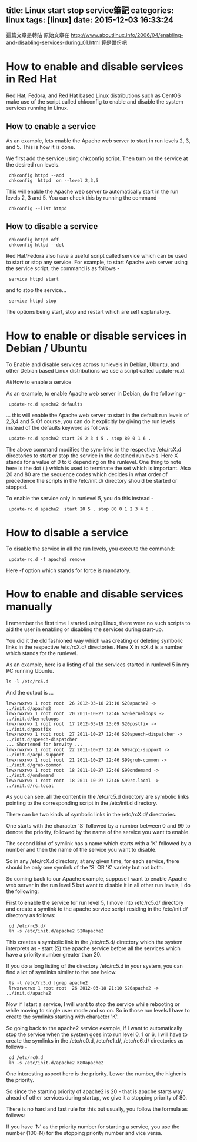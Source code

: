 title: Linux start stop service筆記
categories: linux
tags: [linux]
date: 2015-12-03 16:33:24
---
這篇文章是轉貼
原始文章在
http://www.aboutlinux.info/2006/04/enabling-and-disabling-services-during_01.html
算是備份吧

<!-- more -->

# How to enable and disable services in Red Hat

Red Hat, Fedora, and Red Hat based Linux distributions such as CentOS make use of the script called chkconfig to enable and disable the system services running in Linux.

## How to enable a service

As an example, lets enable the Apache web server to start in run levels 2, 3, and 5. This is how it is done.

We first add the service using chkconfig script. Then turn on the service at the desired run levels.
```
 chkconfig httpd --add
 chkconfig  httpd  on --level 2,3,5
```
This will enable the Apache web server to automatically start in the run levels 2, 3 and 5. You can check this by running the command -
```
 chkconfig --list httpd
```
## How to disable a service
```
 chkconfig httpd off
 chkconfig httpd --del
```
Red Hat/Fedora also have a useful script called service which can be used to start or stop any service. For example, to start Apache web server using the service script, the command is as follows -
```
 service httpd start
```
and to stop the service...
```
 service httpd stop
```
The options being start, stop and restart which are self explanatory.

# How to enable or disable services in Debian / Ubuntu

To Enable and disable services across runlevels in Debian, Ubuntu, and other Debian based Linux distributions we use a script called update-rc.d. 

##How to enable a service

As an example, to enable Apache web server in Debian, do the following -
```
 update-rc.d apache2 defaults
```
... this will enable the Apache web server to start in the default run levels of 2,3,4 and 5. Of course, you can do it explicitly by giving the run levels instead of the defaults keyword as follows:
```
 update-rc.d apache2 start 20 2 3 4 5 . stop 80 0 1 6 .
```
The above command modifies the sym-links in the respective /etc/rcX.d directories to start or stop the service in the destined runlevels. Here X stands for a value of 0 to 6 depending on the runlevel. One thing to note here is the dot (.) which is used to terminate the set which is important. Also 20 and 80 are the sequence codes which decides in what order of precedence the scripts in the /etc/init.d/ directory should be started or stopped.

To enable the service only in runlevel 5, you do this instead -
```
 update-rc.d apache2  start 20 5 . stop 80 0 1 2 3 4 6 .
```
# How to disable a service

To disable the service in all the run levels, you execute the command:
```
 update-rc.d -f apache2 remove
```
Here -f option which stands for force is mandatory.


# How to enable and disable services manually

I remember the first time I started using Linux, there were no such scripts to aid the user in enabling or disabling the services during start-up. 

You did it the old fashioned way which was creating or deleting symbolic links in the respective /etc/rcX.d/ directories. Here X in rcX.d is a number which stands for the runlevel.

As an example, here is a listing of all the services started in runlevel 5 in my PC running Ubuntu.
```
ls -l /etc/rc5.d
```
And the output is ...
```
lrwxrwxrwx 1 root root  26 2012-03-18 21:10 S20apache2 -> ../init.d/apache2
lrwxrwxrwx 1 root root  20 2011-10-27 12:46 S20kerneloops -> ../init.d/kerneloops
lrwxrwxrwx 1 root root  17 2012-03-19 13:09 S20postfix -> ../init.d/postfix
lrwxrwxrwx 1 root root  27 2011-10-27 12:46 S20speech-dispatcher -> ../init.d/speech-dispatcher
... Shortened for brevity ...
lrwxrwxrwx 1 root root  22 2011-10-27 12:46 S99acpi-support -> ../init.d/acpi-support
lrwxrwxrwx 1 root root  21 2011-10-27 12:46 S99grub-common -> ../init.d/grub-common
lrwxrwxrwx 1 root root  18 2011-10-27 12:46 S99ondemand -> ../init.d/ondemand
lrwxrwxrwx 1 root root  18 2011-10-27 12:46 S99rc.local -> ../init.d/rc.local
```
As you can see, all the content in the /etc/rc5.d directory are symbolic links pointing to the corresponding script in the /etc/init.d directory.

There can be two kinds of symbolic links in the /etc/rcX.d/ directories. 

One starts with the character 'S' followed by a number between 0 and 99 to denote the priority, followed by the name of the service you want to enable. 

The second kind of symlink has a name which starts with a 'K' followed by a number and then the name of the service you want to disable. 

So in any /etc/rcX.d directory, at any given time, for each service, there should be only one symlink of the 'S' OR 'K' variety but not both.

So coming back to our Apache example, suppose I want to enable Apache web server in the run level 5 but want to disable it in all other run levels, I do the following:

First to enable the service for run level 5, I move into /etc/rc5.d/ directory and create a symlink to the apache service script residing in the /etc/init.d/ directory as follows:
```
 cd /etc/rc5.d/
 ln -s /etc/init.d/apache2 S20apache2
```
This creates a symbolic link in the /etc/rc5.d/ directory which the system interprets as - start (S) the apache service before all the services which have a priority number greater than 20.

If you do a long listing of the directory /etc/rc5.d in your system, you can find a lot of symlinks similar to the one below.
```
 ls -l /etc/rc5.d |grep apache2
 lrwxrwxrwx 1 root root  26 2012-03-18 21:10 S20apache2 -> ../init.d/apache2
```
Now if I start a service, I will want to stop the service while rebooting or while moving to single user mode and so on. So in those run levels I have to create the symlinks starting with character 'K'. 

So going back to the apache2 service example, if I want to automatically stop the service when the system goes into run level 0, 1 or 6, I will have to create the symlinks in the /etc/rc0.d, /etc/rc1.d/, /etc/rc6.d/ directories as follows -
```
 cd /etc/rc0.d
 ln -s /etc/init.d/apache2 K80apache2
```
One interesting aspect here is the priority. Lower the number, the higher is the priority. 

So since the starting priority of apache2 is 20 - that is apache starts way ahead of other services during startup, we give it a stopping priority of 80. 

There is no hard and fast rule for this but usually, you follow the formula as follows:

If you have 'N' as the priority number for starting a service, you use the number (100-N) for the stopping priority number and vice versa.
